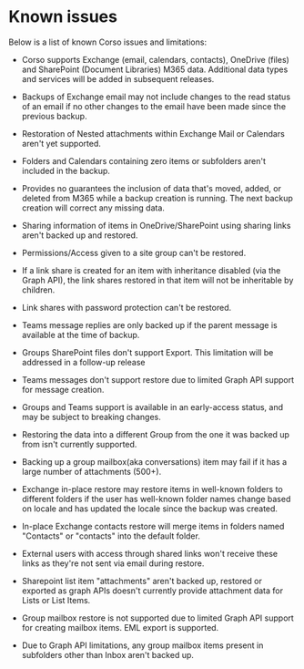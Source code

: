 # Known issues

Below is a list of known Corso issues and limitations:

* Corso supports Exchange (email, calendars, contacts), OneDrive (files) and SharePoint (Document Libraries) M365 data.
  Additional data types and services will be added in subsequent releases.

* Backups of Exchange email may not include changes to the read status of an email if no other changes
  to the email have been made since the previous backup.

* Restoration of Nested attachments within Exchange Mail or Calendars aren't yet supported.

* Folders and Calendars containing zero items or subfolders aren't included in the backup.

* Provides no guarantees the inclusion of data that's moved, added, or deleted
  from M365 while a backup creation is running.
  The next backup creation will correct any missing data.

* Sharing information of items in OneDrive/SharePoint using sharing links aren't backed up and restored.

* Permissions/Access given to a site group can't be restored.

* If a link share is created for an item with inheritance disabled
  (via the Graph API), the link shares restored in that item will
  not be inheritable by children.

* Link shares with password protection can't be restored.

* Teams message replies are only backed up if the parent message is available at the time of backup.

* Groups SharePoint files don't support Export. This limitation will be addressed in a follow-up release

* Teams messages don't support restore due to limited Graph API support for message creation.

* Groups and Teams support is available in an early-access status, and may be subject to breaking changes.

* Restoring the data into a different Group from the one it was backed up from isn't currently supported.

* Backing up a group mailbox(aka conversations) item may fail if it has a large number of attachments (500+).

* Exchange in-place restore may restore items in well-known folders to different
  folders if the user has well-known folder names change based on locale and has
  updated the locale since the backup was created.

* In-place Exchange contacts restore will merge items in folders named "Contacts" or "contacts" into the default folder.

* External users with access through shared links won't receive these links as they're not sent via email during restore.

* Sharepoint list item "attachments" aren't backed up, restored or exported as
  graph APIs doesn't currently provide attachment data for Lists or List Items.

* Group mailbox restore is not supported due to limited Graph API support for creating mailbox items. EML export is supported.

* Due to Graph API limitations, any group mailbox items present in subfolders other than Inbox aren't backed up.